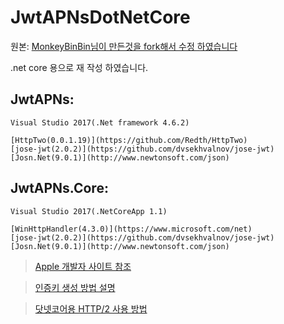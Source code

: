 # JwtAPNsDotNetCore

원본: [MonkeyBinBin님이 만든것을 fork해서 수정 하였습니다](https://github.com/MonkeyBinBin/TokenbasedAPNsSample)

.net core 용으로 재 작성 하였습니다.

## JwtAPNs:

```
Visual Studio 2017(.Net framework 4.6.2)  

[HttpTwo(0.0.1.19)](https://github.com/Redth/HttpTwo)  
[jose-jwt(2.0.2)](https://github.com/dvsekhvalnov/jose-jwt)  
[Josn.Net(9.0.1)](http://www.newtonsoft.com/json)
```

## JwtAPNs.Core:

```
Visual Studio 2017(.NetCoreApp 1.1)  

[WinHttpHandler(4.3.0)](https://www.microsoft.com/net)  
[jose-jwt(2.0.2)](https://github.com/dvsekhvalnov/jose-jwt)  
[Josn.Net(9.0.1)](http://www.newtonsoft.com/json)
```


> [Apple 개발자 사이트 참조](https://github.com/lisa3907/DotnetPush/blob/master/communicate_apns.md)

> [인증키 생성 방법 설명](https://github.com/lisa3907/DotnetPush/blob/master/generate_auth_key.md)

> [닷넷코어용 HTTP/2 사용 방법](https://github.com/lisa3907/DotnetPush/blob/master/http2handler.md)
